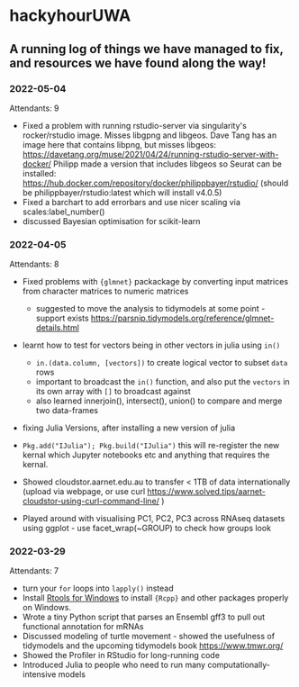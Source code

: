 # hackyhourUWA

A running log of things we have managed to fix, and resources we have found along the way!
---

### 2022-05-04

Attendants: 9
- Fixed a problem with running rstudio-server via singularity's rocker/rstudio image. Misses libgpng and libgeos. Dave Tang has an image here that contains libpng, but misses libgeos: https://davetang.org/muse/2021/04/24/running-rstudio-server-with-docker/ Philipp made a version that includes libgeos so Seurat can be installed: https://hub.docker.com/repository/docker/philippbayer/rstudio/ (should be philippbayer/rstudio:latest which will install v4.0.5)
- Fixed a barchart to add errorbars and use nicer scaling via scales:label_number()
- discussed Bayesian optimisation for scikit-learn
 
 

### 2022-04-05
Attendants: 8
 - Fixed problems with `{glmnet}` packackage by converting input matrices from character matrices to numeric matrices
   - suggested to move the analysis to tidymodels at some point - support exists https://parsnip.tidymodels.org/reference/glmnet-details.html
 - learnt how to test for vectors being in other vectors in julia using `in()`
   -  `in.(data.column, [vectors])` to create logical vector to subset `data` rows
     -  important to broadcast the `in()` function, and also put the `vectors` in its own array with `[]` to broadcast against
     -  also learned innerjoin(), intersect(), union() to compare and merge two data-frames

 - fixing Julia Versions, after installing a new version of julia
  - `Pkg.add("IJulia"); Pkg.build("IJulia")` this will re-register the new kernal which Jupyter notebooks etc and anything that requires the kernal.
 - Showed cloudstor.aarnet.edu.au to transfer < 1TB of data internationally (upload via webpage, or use curl https://www.solved.tips/aarnet-cloudstor-using-curl-command-line/ )
 - Played around with visualising PC1, PC2, PC3 across RNAseq datasets using ggplot - use facet_wrap(~GROUP) to check how groups look

### 2022-03-29
Attendants: 7
 - turn your `for` loops into `lapply()` instead
 - Install [Rtools for Windows](https://cran.r-project.org/bin/windows/Rtools/rtools40.html) to install `{Rcpp}` and other packages properly on Windows.
 - Wrote a tiny Python script that parses an Ensembl gff3 to pull out functional annotation for mRNAs
 - Discussed modeling of turtle movement - showed the usefulness of tidymodels and the upcoming tidymodels book https://www.tmwr.org/
 - Showed the Profiler in RStudio for long-running code
 - Introduced Julia to people who need to run many computationally-intensive models
